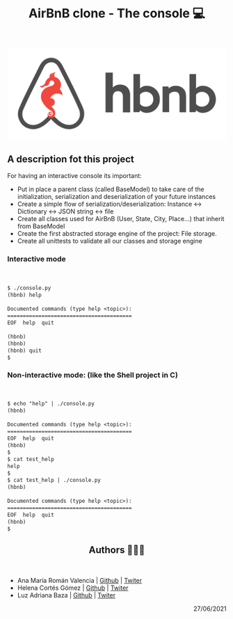<h1 align="center">AirBnB clone - The console 💻</h1> <br>

![HBNB](https://raw.githubusercontent.com/anamariaroman/AirBnB_clone/master/images/hbnb.png)

## A description fot this project
For having an interactive console its important:
* Put in place a parent class (called BaseModel) to take care of the initialization, serialization and deserialization of your future instances
* Create a simple flow of serialization/deserialization: Instance <-> Dictionary <-> JSON string <-> file
* Create all classes used for AirBnB (User, State, City, Place…) that inherit from BaseModel
* Create the first abstracted storage engine of the project: File storage.
* Create all unittests to validate all our classes and storage engine

<h3>Interactive mode</h3> <br>

```
$ ./console.py
(hbnb) help

Documented commands (type help <topic>):
========================================
EOF  help  quit

(hbnb)
(hbnb)
(hbnb) quit
$
```
<h3>Non-interactive mode: (like the Shell project in C)</h3> <br>

```
$ echo "help" | ./console.py
(hbnb)

Documented commands (type help <topic>):
========================================
EOF  help  quit
(hbnb)
$
$ cat test_help
help
$
$ cat test_help | ./console.py
(hbnb)

Documented commands (type help <topic>):
========================================
EOF  help  quit
(hbnb)
$
```

<h2 align="center">Authors 👩👩👩</h2> <br>

- Ana María Román Valencia | [Github](https://github.com/anamariaroman) | [Twiter](https://twitter.com/AnaMari77939013)
- Helena Cortés Gómez | [Github](https://github.com/helectron) | [Twiter](https://twitter.com/helectron)
- Luz Adriana Baza | [Github](https://) | [Twiter](https://twitter.com/baza_luz)

<div dir="rtl">27/06/2021</div>

